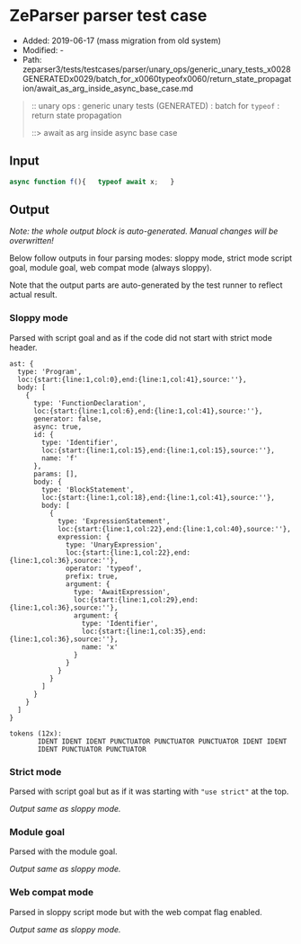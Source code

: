 # ZeParser parser test case

- Added: 2019-06-17 (mass migration from old system)
- Modified: -
- Path: zeparser3/tests/testcases/parser/unary_ops/generic_unary_tests_x0028GENERATEDx0029/batch_for_x0060typeofx0060/return_state_propagation/await_as_arg_inside_async_base_case.md

> :: unary ops : generic unary tests (GENERATED) : batch for `typeof` : return state propagation
>
> ::> await as arg inside async base case

## Input

`````js
async function f(){   typeof await x;   }
`````

## Output

_Note: the whole output block is auto-generated. Manual changes will be overwritten!_

Below follow outputs in four parsing modes: sloppy mode, strict mode script goal, module goal, web compat mode (always sloppy).

Note that the output parts are auto-generated by the test runner to reflect actual result.

### Sloppy mode

Parsed with script goal and as if the code did not start with strict mode header.

`````
ast: {
  type: 'Program',
  loc:{start:{line:1,col:0},end:{line:1,col:41},source:''},
  body: [
    {
      type: 'FunctionDeclaration',
      loc:{start:{line:1,col:6},end:{line:1,col:41},source:''},
      generator: false,
      async: true,
      id: {
        type: 'Identifier',
        loc:{start:{line:1,col:15},end:{line:1,col:15},source:''},
        name: 'f'
      },
      params: [],
      body: {
        type: 'BlockStatement',
        loc:{start:{line:1,col:18},end:{line:1,col:41},source:''},
        body: [
          {
            type: 'ExpressionStatement',
            loc:{start:{line:1,col:22},end:{line:1,col:40},source:''},
            expression: {
              type: 'UnaryExpression',
              loc:{start:{line:1,col:22},end:{line:1,col:36},source:''},
              operator: 'typeof',
              prefix: true,
              argument: {
                type: 'AwaitExpression',
                loc:{start:{line:1,col:29},end:{line:1,col:36},source:''},
                argument: {
                  type: 'Identifier',
                  loc:{start:{line:1,col:35},end:{line:1,col:36},source:''},
                  name: 'x'
                }
              }
            }
          }
        ]
      }
    }
  ]
}

tokens (12x):
       IDENT IDENT IDENT PUNCTUATOR PUNCTUATOR PUNCTUATOR IDENT IDENT
       IDENT PUNCTUATOR PUNCTUATOR
`````

### Strict mode

Parsed with script goal but as if it was starting with `"use strict"` at the top.

_Output same as sloppy mode._

### Module goal

Parsed with the module goal.

_Output same as sloppy mode._

### Web compat mode

Parsed in sloppy script mode but with the web compat flag enabled.

_Output same as sloppy mode._
